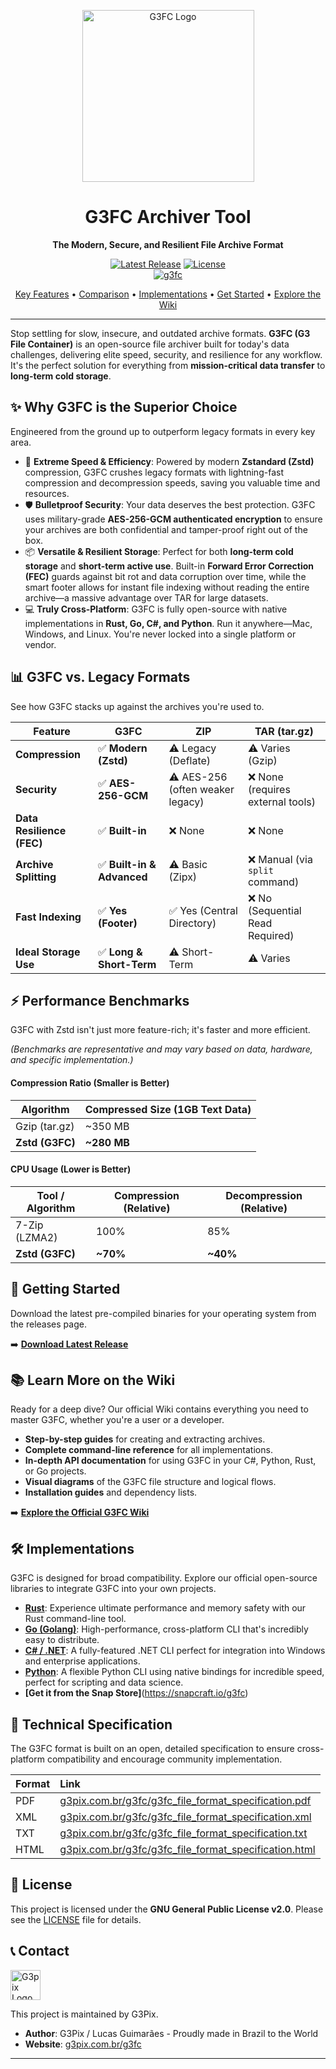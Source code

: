 <p align="center">
  <img src="https://g3pix.com.br/g3fc/g3fc.jpeg" alt="G3FC Logo" width="275"/>
</p>

<h1 align="center">G3FC Archiver Tool</h1>

<p align="center">
  <strong>The Modern, Secure, and Resilient File Archive Format</strong>
</p>

<p align="center">
    <a href="https://github.com/guimaraeslucas/g3fc/releases"><img src="https://img.shields.io/github/v/release/guimaraeslucas/g3fc?style=for-the-badge&label=Latest%20Release" alt="Latest Release"></a>
    <a href="https://github.com/guimaraeslucas/g3fc/blob/main/LICENSE"><img src="https://img.shields.io/github/license/guimaraeslucas/g3fc?style=for-the-badge&label=License" alt="License"></a>
  <br>
    <a href="https://snapcraft.io/g3fc"><img alt="g3fc" src="https://snapcraft.io/g3fc/badge.svg" /></a>
</p>

<p align="center">
  <a href="#-why-g3fc-is-the-superior-choice">Key Features</a> •
  <a href="#-g3fc-vs-legacy-formats">Comparison</a> •
  <a href="#-implementations">Implementations</a> •
  <a href="#-getting-started">Get Started</a> •
  <a href="https://github.com/guimaraeslucas/g3fc/wiki">Explore the Wiki</a>
</p>

---

Stop settling for slow, insecure, and outdated archive formats. **G3FC (G3 File Container)** is an open-source file archiver built for today's data challenges, delivering elite speed, security, and resilience for any workflow. It's the perfect solution for everything from **mission-critical data transfer** to **long-term cold storage**.

## ✨ Why G3FC is the Superior Choice

Engineered from the ground up to outperform legacy formats in every key area.

* 🚀 **Extreme Speed & Efficiency**: Powered by modern **Zstandard (Zstd)** compression, G3FC crushes legacy formats with lightning-fast compression and decompression speeds, saving you valuable time and resources.
* 🛡️ **Bulletproof Security**: Your data deserves the best protection. G3FC uses military-grade **AES-256-GCM authenticated encryption** to ensure your archives are both confidential and tamper-proof right out of the box.
* 📦 **Versatile & Resilient Storage**: Perfect for both **long-term cold storage** and **short-term active use**. Built-in **Forward Error Correction (FEC)** guards against bit rot and data corruption over time, while the smart footer allows for instant file indexing without reading the entire archive—a massive advantage over TAR for large datasets.
* 💻 **Truly Cross-Platform**: G3FC is fully open-source with native implementations in **Rust, Go, C#, and Python**. Run it anywhere—Mac, Windows, and Linux. You're never locked into a single platform or vendor.

## 📊 G3FC vs. Legacy Formats

See how G3FC stacks up against the archives you're used to.

| Feature                 | G3FC                              | ZIP                                | TAR (tar.gz)                      |
| ------------------------- | --------------------------------- | ---------------------------------- | --------------------------------- |
| **Compression** | ✅ **Modern (Zstd)** | ⚠️ Legacy (Deflate)                | ⚠️ Varies (Gzip)                  |
| **Security** | ✅ **AES-256-GCM** | ⚠️ AES-256 (often weaker legacy)   | ❌ None (requires external tools) |
| **Data Resilience (FEC)** | ✅ **Built-in** | ❌ None                            | ❌ None                           |
| **Archive Splitting** | ✅ **Built-in & Advanced** | ⚠️ Basic (Zipx)                    | ❌ Manual (via `split` command)   |
| **Fast Indexing** | ✅ **Yes (Footer)** | ✅ Yes (Central Directory)         | ❌ No (Sequential Read Required)  |
| **Ideal Storage Use** | ✅ **Long & Short-Term** | ⚠️ Short-Term                      | ⚠️ Varies                         |

## ⚡ Performance Benchmarks

G3FC with Zstd isn't just more feature-rich; it's faster and more efficient.

*(Benchmarks are representative and may vary based on data, hardware, and specific implementation.)*

#### Compression Ratio (Smaller is Better)

| Algorithm       | Compressed Size (1GB Text Data) |
| --------------- | ------------------------------- |
| Gzip (tar.gz)   | ~350 MB                         |
| **Zstd (G3FC)** | **~280 MB** |

#### CPU Usage (Lower is Better)

| Tool / Algorithm  | Compression (Relative) | Decompression (Relative) |
| ----------------- | ---------------------- | ------------------------ |
| 7-Zip (LZMA2)     | 100%                   | 85%                      |
| **Zstd (G3FC)** | **~70%** | **~40%** |

## 🚀 Getting Started

Download the latest pre-compiled binaries for your operating system from the releases page.

➡️ **[Download Latest Release](https://github.com/guimaraeslucas/g3fc/releases)**

## 📚 Learn More on the Wiki

Ready for a deep dive? Our official Wiki contains everything you need to master G3FC, whether you're a user or a developer.

* **Step-by-step guides** for creating and extracting archives.
* **Complete command-line reference** for all implementations.
* **In-depth API documentation** for using G3FC in your C#, Python, Rust, or Go projects.
* **Visual diagrams** of the G3FC file structure and logical flows.
* **Installation guides** and dependency lists.

➡️ **[Explore the Official G3FC Wiki](https://github.com/guimaraeslucas/g3fc/wiki)**

## 🛠️ Implementations

G3FC is designed for broad compatibility. Explore our official open-source libraries to integrate G3FC into your own projects.

* **[Rust](https://github.com/guimaraeslucas/g3fc/tree/main/rust)**: Experience ultimate performance and memory safety with our Rust command-line tool.
* **[Go (Golang)](https://github.com/guimaraeslucas/g3fc/tree/main/golang)**: High-performance, cross-platform CLI that's incredibly easy to distribute.
* **[C# / .NET](https://github.com/guimaraeslucas/g3fc/tree/main/csharp)**: A fully-featured .NET CLI perfect for integration into Windows and enterprise applications.
* **[Python](https://github.com/guimaraeslucas/g3fc/tree/main/python)**: A flexible Python CLI using native bindings for incredible speed, perfect for scripting and data science.
* **[Get it from the Snap Store]**(https://snapcraft.io/g3fc)


## 📄 Technical Specification

The G3FC format is built on an open, detailed specification to ensure cross-platform compatibility and encourage community implementation.

| Format | Link                                                                     |
| :----- | :----------------------------------------------------------------------- |
| PDF    | [g3pix.com.br/g3fc/g3fc_file_format_specification.pdf](https://g3pix.com.br/g3fc/g3fc_file_format_specification.pdf) |
| XML    | [g3pix.com.br/g3fc/g3fc_file_format_specification.xml](https://g3pix.com.br/g3fc/g3fc_file_format_specification.xml) |
| TXT    | [g3pix.com.br/g3fc/g3fc_file_format_specification.txt](https://g3pix.com.br/g3fc/g3fc_file_format_specification.txt) |
| HTML   | [g3pix.com.br/g3fc/g3fc_file_format_specification.html](https://g3pix.com.br/g3fc/g3fc_file_format_specification.html)|

## 📜 License

This project is licensed under the **GNU General Public License v2.0**. Please see the [LICENSE](https://github.com/guimaraeslucas/g3fc/blob/main/LICENSE) file for details.

## 📞 Contact
<img src="https://g3pix.com.br/favicon.svg" alt="G3pix Logo" width="48"/>

This project is maintained by G3Pix.

* **Author**: G3Pix / Lucas Guimarães - Proudly made in Brazil to the World
* **Website**: [g3pix.com.br/g3fc](https://g3pix.com.br/g3fc/)

---

